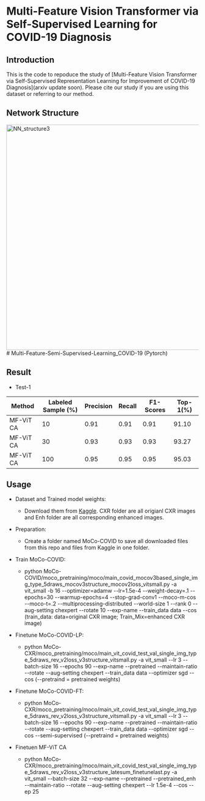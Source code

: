 # Multi-Feature Vision Transformer via Self-Supervised Learning for COVID-19 Diagnosis

## Introduction ##

This is the code to repoduce the study of [Multi-Feature Vision Transformer via Self-Supervised Representation Learning for Improvement of COVID-19 Diagnosis](arxiv update soon). Please cite our study if you are using this dataset or referring to our method.

## Network Structure ##

<img width="590" alt="NN_structure3" src="https://user-images.githubusercontent.com/31194584/181409364-27037733-80b3-4fe0-afad-1cbb36d95943.png">
# Multi-Feature-Semi-Supervised-Learning_COVID-19 (Pytorch)


## Result ##

- Test-1

Method | Labeled Sample (%) | Precision  | Recall | F1-Scores | Top-1(%)
------ | ------------------ | ---------- | ------ | --------- |-------- 
MF-ViT CA  | 10 | 0.91  | 0.91 | 0.91 | 91.10
MF-ViT CA  | 30 | 0.93  | 0.93 | 0.93 | 93.27
MF-ViT CA  | 100 | 0.95  | 0.95 | 0.95 | 95.03


## Usage ##

- Dataset and Trained model weights:
  - Download them from [Kaggle](https://www.kaggle.com/endiqq/largest-covid19-dataset?select=covid_metadata.csv). CXR folder are all origianl CXR images and Enh folder are all corresponding enhanced images. 

- Preparation:
  - Create a folder named MoCo-COVID to save all downloaded files from this repo and files from Kaggle in one folder. 

- Train MoCo-COVID:
  - python MoCo-COVID/moco_pretraining/moco/main_covid_mocov3based_single_img_type_5draws_mocov3structure_mocov2loss_vitsmall.py  -a vit_small -b 16 --optimizer=adamw --lr=1.5e-4 --weight-decay=.1 --epochs=30 --warmup-epochs=4  --stop-grad-conv1 --moco-m-cos --moco-t=.2 --multiprocessing-distributed --world-size 1 --rank 0 --aug-setting chexpert --rotate 10 --exp-name  --train_data data --cos  (train_data: data=original CXR image; Train_Mix=enhanced CXR image)

- Finetune MoCo-COVID-LP:
  - python MoCo-CXR/moco_pretraining/moco/main_vit_covid_test_val_single_img_type_5draws_rev_v2loss_v3structure_vitsmall.py -a vit_small --lr 3 --batch-size 16 --epochs 90 --exp-name  --pretrained  --maintain-ratio --rotate --aug-setting chexpert --train_data data --optimizer sgd --cos (--pretraind = pretrained weights)

- Finetune MoCo-COVID-FT:
  - python MoCo-CXR/moco_pretraining/moco/main_vit_covid_test_val_single_img_type_5draws_rev_v2loss_v3structure_vitsmall.py -a vit_small --lr 3 --batch-size 16 --epochs 90 --exp-name  --pretrained  --maintain-ratio --rotate --aug-setting chexpert --train_data data --optimizer sgd --cos --semi-supervised (--pretraind = pretrained weights)

- Finetuen MF-ViT CA
  - python MoCo-CXR/moco_pretraining/moco/main_vit_covid_test_val_single_img_type_5draws_rev_v2loss_v3structure_latesum_finetunelast.py -a vit_small --batch-size 32 --exp-name --pretrained  --pretrained_enh  --maintain-ratio --rotate --aug-setting chexpert --lr 1.5e-4 --cos --ep 25



